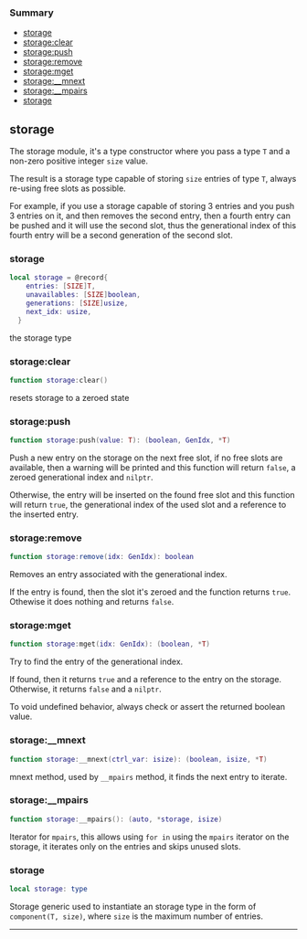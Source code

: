 ### Summary
* [storage](#storage)
* [storage:clear](#storageclear)
* [storage:push](#storagepush)
* [storage:remove](#storageremove)
* [storage:mget](#storagemget)
* [storage:__mnext](#storage__mnext)
* [storage:__mpairs](#storage__mpairs)
* [storage](#storage)

## storage

The storage module, it's a type constructor where you pass a type `T` and a non-zero positive
integer `size` value.

The result is a storage type capable of storing `size` entries of type `T`, always re-using
free slots as possible.

For example, if you use a storage capable of storing 3 entries and you push 3 entries on it,
and then removes the second entry, then a fourth entry can be pushed and it will use the second
slot, thus the generational index of this fourth entry will be a second generation of the second slot.

### storage

```lua
local storage = @record{
    entries: [SIZE]T,
    unavailables: [SIZE]boolean,
    generations: [SIZE]usize,
    next_idx: usize,
  }
```

the storage type

### storage:clear

```lua
function storage:clear()
```

resets storage to a zeroed state

### storage:push

```lua
function storage:push(value: T): (boolean, GenIdx, *T)
```

Push a new entry on the storage on the next free slot, if no free slots are available,
then a warning will be printed and this function will return `false`, a zeroed generational
index and `nilptr`.

Otherwise, the entry will be inserted on the found free slot and this function will return `true`,
the generational index of the used slot and a reference to the inserted entry.

### storage:remove

```lua
function storage:remove(idx: GenIdx): boolean
```

Removes an entry associated with the generational index.

If the entry is found, then the slot it's zeroed and the function returns `true`. Othewise
it does nothing and returns `false`.

### storage:mget

```lua
function storage:mget(idx: GenIdx): (boolean, *T)
```

Try to find the entry of the generational index.

If found, then it returns `true` and a reference to the entry on the storage. Otherwise, it
returns `false` and a `nilptr`.

To void undefined behavior, always check or assert the returned boolean value.

### storage:__mnext

```lua
function storage:__mnext(ctrl_var: isize): (boolean, isize, *T)
```

mnext method, used by `__mpairs` method, it finds the next entry to iterate.

### storage:__mpairs

```lua
function storage:__mpairs(): (auto, *storage, isize)
```

Iterator for `mpairs`, this allows using `for in` using the `mpairs` iterator on
the storage, it iterates only on the entries and skips unused slots.

### storage

```lua
local storage: type
```

Storage generic used to instantiate an storage type in the form of `component(T, size)`, where
`size` is the maximum number of entries.

---
